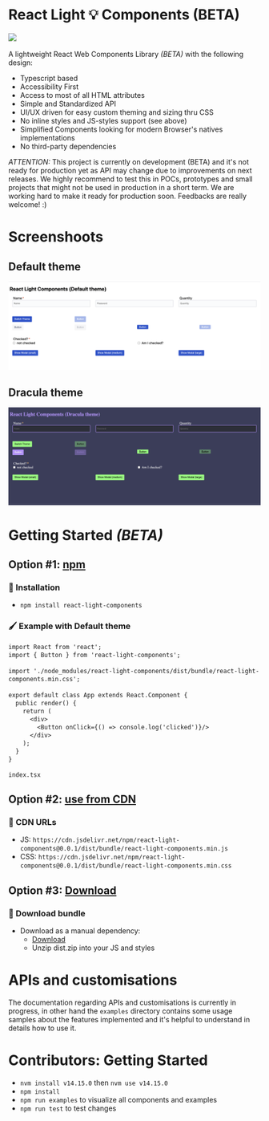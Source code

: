 # React Light 💡 Components (BETA)

<img src="https://badgen.net/bundlephobia/minzip/react-light-components"/>

A lightweight React Web Components Library *(BETA)* with the following design:

+ Typescript based
+ Accessibility First
+ Access to most of all HTML attributes
+ Simple and Standardized API
+ UI/UX driven for easy custom theming and sizing thru CSS
+ No inline styles and JS-styles support (see above)
+ Simplified Components looking for modern Browser's natives implementations
+ No third-party dependencies

*ATTENTION:* This project is currently on development (BETA) and it's not ready for production yet as API may change due to improvements on next releases. We highly recommend to test this in POCs, prototypes and small projects that might not be used in production in a short term. We are working hard to make it ready for production soon. Feedbacks are really welcome! :)

# Screenshoots

## Default theme

<img src="./demo/examples_default.png" />

## Dracula theme

<img src="./demo/examples_dracula.png" />

# Getting Started *(BETA)*

## Option #1: [npm](https://www.npmjs.com/package/react-light-components)

### 🚀 Installation

  + `npm install react-light-components`

### 🖌️ Example with Default theme

```tsx
import React from 'react';
import { Button } from 'react-light-components';

import './node_modules/react-light-components/dist/bundle/react-light-components.min.css';

export default class App extends React.Component {
  public render() {
    return (
      <div>
        <Button onClick={() => console.log('clicked')}/>
      </div>
    );
  }
}
```
`index.tsx`

## Option #2: [use from CDN](https://cdn.jsdelivr.net)

### 🚀 CDN URLs
  + JS: `https://cdn.jsdelivr.net/npm/react-light-components@0.0.1/dist/bundle/react-light-components.min.js`
  + CSS: `https://cdn.jsdelivr.net/npm/react-light-components@0.0.1/dist/bundle/react-light-components.min.css`

## Option #3: [Download](https://www.npmjs.com/package/react-light-components)

### 🚀 Download bundle

+ Download as a manual dependency:
  + [Download](https://github.com/bidicode/react-light-components/releases/download/v0.0.1/dist.zip)
  + Unzip dist.zip into your JS and styles 

# APIs and customisations

The documentation regarding APIs and customisations is currently in progress, in other hand the `examples` directory contains some usage samples about the features implemented and it's helpful to understand in details how to use it.

# Contributors: Getting Started

+ `nvm install v14.15.0` then `nvm use v14.15.0`
+ `npm install`
+ `npm run examples` to visualize all components and examples
+ `npm run test` to test changes

